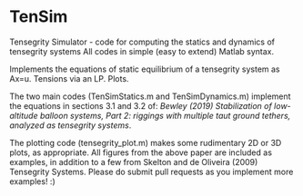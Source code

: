 # TenSim
Tensegrity Simulator - code for computing the statics and dynamics of tensegrity systems
All codes in simple (easy to extend) Matlab syntax.

Implements the equations of static equilibrium of a tensegrity system as Ax=u. Tensions via an LP. Plots.

The two main codes (TenSimStatics.m and TenSimDynamics.m) implement the equations in sections 3.1 and 3.2 of:
*Bewley (2019) Stabilization of low-altitude balloon systems, Part 2: riggings with multiple taut ground tethers, analyzed as tensegrity systems*.

The plotting code (tensegrity_plot.m) makes some rudimentary 2D or 3D plots, as appropriate.
All figures from the above paper are included as examples, in addition to a few from Skelton and de Oliveira (2009) Tensegrity Systems. Please do submit pull requests as you implement more examples! :)
